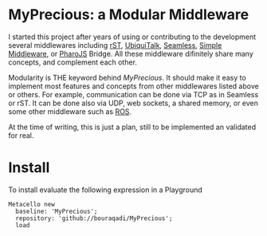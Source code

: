 # MyPrecious: a Modular Middleware
I started this project after years of using or contributing to the development several middlewares including [rST](http://wiki.squeak.org/squeak/2288), [UbiquiTalk](https://www.slideshare.net/nourybouraqadi/ubiquitalk-an-infrastructure-for-ubiquitous-computing-esug-2006), [Seamless](https://github.com/pharo-ide/Seamless), [Simple Middleware](https://github.com/bouraqadi/PharoMisc/tree/master/SimpleMiddleware), or [PharoJS](https://github.com/bouraqadi/pharojs) Bridge. All these middleware difinitely share many concepts, and complement each other. 

Modularity is THE keyword behind *MyPrecious*. It should make it easy to implement most features and concepts from other middlewares listed above or others. For example, communication can be done via TCP as in Seamless or rST. It can be done also via UDP, web sockets, a shared memory, or even some other middleware such as [ROS](https://ros.org).

At the time of writing, this is just a plan, still to be implemented an validated for real.

# Install
To install evaluate the following expression in a Playground
```Smalltalk
Metacello new
  baseline: 'MyPrecious';
  repository: 'github://bouraqadi/MyPrecious';
  load
 ```
